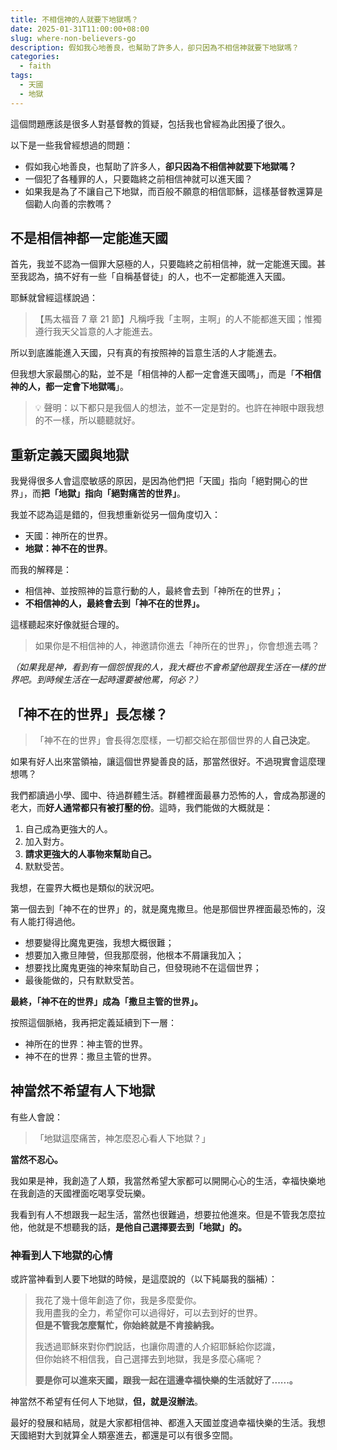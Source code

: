 ```yaml
---
title: 不相信神的人就要下地獄嗎？
date: 2025-01-31T11:00:00+08:00
slug: where-non-believers-go
description: 假如我心地善良，也幫助了許多人，卻只因為不相信神就要下地獄嗎？
categories:
  - faith
tags:
  - 天國
  - 地獄
---
```


這個問題應該是很多人對基督教的質疑，包括我也曾經為此困擾了很久。

以下是一些我曾經想過的問題：

- 假如我心地善良，也幫助了許多人，**卻只因為不相信神就要下地獄嗎？**
- 一個犯了各種罪的人，只要臨終之前相信神就可以進天國？
- 如果我是為了不讓自己下地獄，而百般不願意的相信耶穌，這樣基督教還算是個勸人向善的宗教嗎？

## 不是相信神都一定能進天國

首先，我並不認為一個罪大惡極的人，只要臨終之前相信神，就一定能進天國。甚至我認為，搞不好有一些「自稱基督徒」的人，也不一定都能進入天國。

耶穌就曾經這樣說過：

> 【馬太福音 7 章 21 節】凡稱呼我「主啊，主啊」的人不能都進天國；惟獨遵行我天父旨意的人才能進去。

所以到底誰能進入天國，只有真的有按照神的旨意生活的人才能進去。

但我想大家最關心的點，並不是「相信神的人都一定會進天國嗎」，而是「**不相信神的人，都一定會下地獄嗎**」。

> 💡 聲明：以下都只是我個人的想法，並不一定是對的。也許在神眼中跟我想的不一樣，所以聽聽就好。

## 重新定義天國與地獄

我覺得很多人會這麼敏感的原因，是因為他們把「天國」指向「絕對開心的世界」，而**把「地獄」指向「絕對痛苦的世界」**。

我並不認為這是錯的，但我想重新從另一個角度切入：

- 天國：神所在的世界。
- **地獄：神不在的世界**。

而我的解釋是：

* 相信神、並按照神的旨意行動的人，最終會去到「神所在的世界」；
* **不相信神的人，最終會去到「神不在的世界」。**

這樣聽起來好像就挺合理的。

> 如果你是不相信神的人，神邀請你進去「神所在的世界」，你會想進去嗎？

*（如果我是神，看到有一個怨恨我的人，我大概也不會希望他跟我生活在一樣的世界吧。到時候生活在一起時還要被他罵，何必？）*

## 「神不在的世界」長怎樣？

> 「神不在的世界」會長得怎麼樣，一切都交給在那個世界的人**自己決定**。

如果有好人出來當領袖，讓這個世界變善良的話，那當然很好。不過現實會這麼理想嗎？

我們都讀過小學、國中、待過群體生活。群體裡面最暴力恐怖的人，會成為那邊的老大，而**好人通常都只有被打壓的份**。這時，我們能做的大概就是：

1. 自己成為更強大的人。
1. 加入對方。
1. **請求更強大的人事物來幫助自己。**
1. 默默受苦。

我想，在靈界大概也是類似的狀況吧。

第一個去到「神不在的世界」的，就是魔鬼撒旦。他是那個世界裡面最恐怖的，沒有人能打得過他。

* 想要變得比魔鬼更強，我想大概很難；
* 想要加入撒旦陣營，但我那麼弱，他根本不屑讓我加入；
* 想要找比魔鬼更強的神來幫助自己，但發現祂不在這個世界；
* 最後能做的，只有默默受苦。

**最終，「神不在的世界」成為「撒旦主管的世界」。**

按照這個脈絡，我再把定義延續到下一層：

- 神所在的世界：神主管的世界。
- 神不在的世界：撒旦主管的世界。

## 神當然不希望有人下地獄

有些人會說：

> 「地獄這麼痛苦，神怎麼忍心看人下地獄？」

**當然不忍心。**

我如果是神，我創造了人類，我當然希望大家都可以開開心心的生活，幸福快樂地在我創造的天國裡面吃喝享受玩樂。

我看到有人不想跟我一起生活，當然也很難過，想要拉他進來。但是不管我怎麼拉他，他就是不想聽我的話，**是他自己選擇要去到「地獄」的。**

### 神看到人下地獄的心情

或許當神看到人要下地獄的時候，是這麼說的（以下純屬我的腦補）：

> 我花了幾十億年創造了你，我是多麼愛你。<br>
> 我用盡我的全力，希望你可以過得好，可以去到好的世界。<br>
> **但是不管我怎麼幫忙，你始終就是不肯接納我。**
>
> 我透過耶穌來對你們說話，也讓你周遭的人介紹耶穌給你認識，<br>
> 但你始終不相信我，自己選擇去到地獄，我是多麼心痛呢？<br>
>
> **要是你可以進來天國，跟我一起在這邊幸福快樂的生活就好了......。**

神當然不希望有任何人下地獄，**但，就是沒辦法**。

最好的發展和結局，就是大家都相信神、都進入天國並度過幸福快樂的生活。我想天國絕對大到就算全人類塞進去，都還是可以有很多空間。
